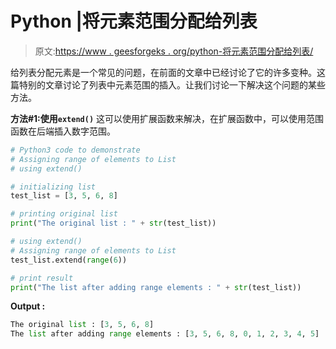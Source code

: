 # Python |将元素范围分配给列表

> 原文:[https://www . geesforgeks . org/python-将元素范围分配给列表/](https://www.geeksforgeeks.org/python-assign-range-of-elements-to-list/)

给列表分配元素是一个常见的问题，在前面的文章中已经讨论了它的许多变种。这篇特别的文章讨论了列表中元素范围的插入。让我们讨论一下解决这个问题的某些方法。

**方法#1:使用`extend()`**
这可以使用扩展函数来解决，在扩展函数中，可以使用范围函数在后端插入数字范围。

```py
# Python3 code to demonstrate
# Assigning range of elements to List
# using extend()

# initializing list
test_list = [3, 5, 6, 8]

# printing original list
print("The original list : " + str(test_list))

# using extend()
# Assigning range of elements to List
test_list.extend(range(6))

# print result
print("The list after adding range elements : " + str(test_list))
```

**Output :**

```py
The original list : [3, 5, 6, 8]
The list after adding range elements : [3, 5, 6, 8, 0, 1, 2, 3, 4, 5]

```